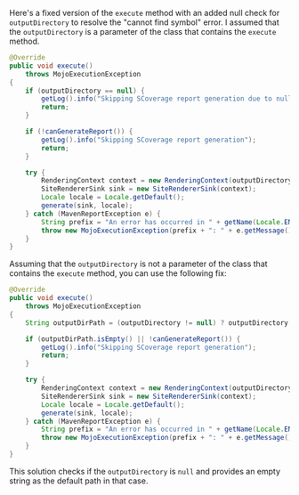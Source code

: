 Here's a fixed version of the `execute` method with an added null check for `outputDirectory` to resolve the "cannot find symbol" error. I assumed that the `outputDirectory` is a parameter of the class that contains the `execute` method.

```java
@Override
public void execute()
    throws MojoExecutionException
{
    if (outputDirectory == null) {
        getLog().info("Skipping SCoverage report generation due to null outputDirectory");
        return;
    }

    if (!canGenerateReport()) {
        getLog().info("Skipping SCoverage report generation");
        return;
    }

    try {
        RenderingContext context = new RenderingContext(outputDirectory, getOutputName() + ".html");
        SiteRendererSink sink = new SiteRendererSink(context);
        Locale locale = Locale.getDefault();
        generate(sink, locale);
    } catch (MavenReportException e) {
        String prefix = "An error has occurred in " + getName(Locale.ENGLISH) + " report generation";
        throw new MojoExecutionException(prefix + ": " + e.getMessage(), e);
    }
}
```

Assuming that the `outputDirectory` is not a parameter of the class that contains the `execute` method, you can use the following fix:

```java
@Override
public void execute()
    throws MojoExecutionException
{
    String outputDirPath = (outputDirectory != null) ? outputDirectory.getPath() : "";

    if (outputDirPath.isEmpty() || !canGenerateReport()) {
        getLog().info("Skipping SCoverage report generation");
        return;
    }

    try {
        RenderingContext context = new RenderingContext(outputDirectory, getOutputName() + ".html");
        SiteRendererSink sink = new SiteRendererSink(context);
        Locale locale = Locale.getDefault();
        generate(sink, locale);
    } catch (MavenReportException e) {
        String prefix = "An error has occurred in " + getName(Locale.ENGLISH) + " report generation";
        throw new MojoExecutionException(prefix + ": " + e.getMessage(), e);
    }
}
```

This solution checks if the `outputDirectory` is `null` and provides an empty string as the default path in that case.